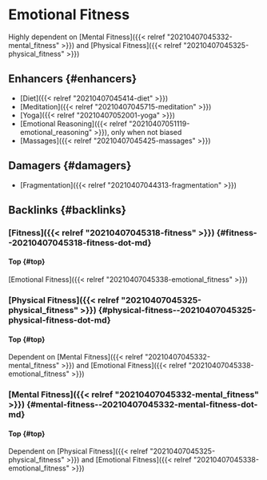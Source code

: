 # Emotional Fitness


Highly dependent on [Mental Fitness]({{< relref "20210407045332-mental_fitness" >}}) and [Physical Fitness]({{< relref "20210407045325-physical_fitness" >}})


## Enhancers {#enhancers}

-   [Diet]({{< relref "20210407045414-diet" >}})
-   [Meditation]({{< relref "20210407045715-meditation" >}})
-   [Yoga]({{< relref "20210407052001-yoga" >}})
-   [Emotional Reasoning]({{< relref "20210407051119-emotional_reasoning" >}}), only when not biased
-   [Massages]({{< relref "20210407045425-massages" >}})


## Damagers {#damagers}

-   [Fragmentation]({{< relref "20210407044313-fragmentation" >}})


## Backlinks {#backlinks}


### [Fitness]({{< relref "20210407045318-fitness" >}}) {#fitness--20210407045318-fitness-dot-md}


#### Top {#top}

[Emotional Fitness]({{< relref "20210407045338-emotional_fitness" >}})


### [Physical Fitness]({{< relref "20210407045325-physical_fitness" >}}) {#physical-fitness--20210407045325-physical-fitness-dot-md}


#### Top {#top}

Dependent on [Mental Fitness]({{< relref "20210407045332-mental_fitness" >}}) and [Emotional Fitness]({{< relref "20210407045338-emotional_fitness" >}})


### [Mental Fitness]({{< relref "20210407045332-mental_fitness" >}}) {#mental-fitness--20210407045332-mental-fitness-dot-md}


#### Top {#top}

Dependent on [Physical Fitness]({{< relref "20210407045325-physical_fitness" >}}) and [Emotional Fitness]({{< relref "20210407045338-emotional_fitness" >}})
